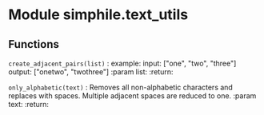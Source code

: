 Module simphile.text_utils
==========================

Functions
---------

    
`create_adjacent_pairs(list)`
:   example:
        input: ["one", "two", "three"]
        output: ["onetwo", "twothree"]
    :param list:
    :return:

    
`only_alphabetic(text)`
:   Removes all non-alphabetic characters and replaces with spaces.
    Multiple adjacent spaces are reduced to one.
    :param text:
    :return: